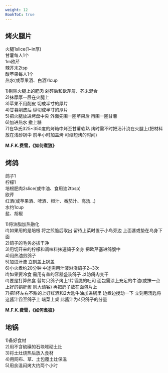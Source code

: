 ```yaml
---
weight: 12
BookToC: true
---
```


## 烤火腿片

火腿1slice(1~in厚)  
甘薯每人1个  
1m欧芹  
辣芥末2tsp  
酸苹果每人1个  
热水(或苹果酒、白酒)1cup

1)剔除火腿上的肥肉 剁碎后和欧芹屑、芥末混合  
2)抹厚厚一层在火腿上  
3)苹果不用削皮 切成半寸的厚片  
4)甘暮削皮后 纵切成半寸的厚片  
5)把火腿放进烤盘中央 外面先围一圈苹果后 再围一圈甘薯  
6)加进热水 撒上糖  
7)在华氏325~350度的烤箱中烤至甘薯软熟 烤时需不时把汤汁浇在火腿上(把材料放在浅砂锅中 前半小时加盖烤 可缩短烤的时间)

**M.F.K.费雪，《如何煮狼》**

## 烤鸽

鸽子1  
柠檬1  
培根肥肉2slice(或牛油、食用油2tbsp)  
欧芹  
红酒(或苹果酒、啤酒、橙汁、番茄汁、高汤…)  
水约1cup  
盐、胡椒

1)将油脂加热融化  
if)如果用的是培根 将之煎脆后取出 留待上菜时置于小鸟旁边 上面甚或垫在鸟身下面  
2)鸽子的毛务必拔干净  
3)用切开来的柠檬和调味料抹遍鸽子全身 把欧芹塞进鸽腹中  
4)用热油煎鸽子  
5)加进汁液 立刻盖上锅盖  
6)小火煮约20分钟 中途需用汁液淋浇鸽子2~3次  
if)如果要冷食 需用有盖的容器盛装鸽子 以防鸽肉变干  
if)要是打算热食 替每只鸽子烤上1片香脆的吐司 面包需涂上充足的牛油(或抹一点上好的鹅肝酱 则大请客) 再把鸽子放在面包片上  
7)把1杯左右不甜的上好红酒和2大匙牛油加进锅里 边煮边搅动一下 立刻用汤匙将这酱汁舀至鸽子上 端菜上桌 此酱汁为4只鸽子的分量

**M.F.K.费雪，《如何煮狼》**

## 地锅

1)备好食材  
2)用不含硫磺的石块堆砌土灶  
3)将土灶烧热后放入食材  
4)用网布、草、土包覆土灶保温  
5)用余温闷烤大约两个小时